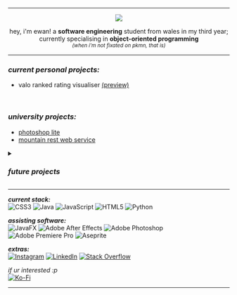 <hr>
<p align="center"><img src="https://i.gifer.com/C6tt.gif"<br></p>
<p align="center">hey, i'm ewan! a <b>software engineering</b> student from wales in my third year; currently specialising in <b>object-oriented programming</b><br><i><sup>(when i'm not fixated on pkmn, that is)</sup></i></p>
<hr>

<h3><i>current personal projects:</i></h3>
<ul>
  <li>valo ranked rating visualiser <a href="https://github.com/user-attachments/assets/b90c449d-9d38-4a26-bb25-d74577257494">(preview)</a></li>
</ul>
<br>

<h3><i>university projects:</i></h3>
<ul>
  <li><a href="https://github.com/ewanlew/CW256-photoshop-lite">photoshop lite</a></li>
  <li><a href="https://github.com/ewanlew/CW-mountain-rest-service">mountain rest web service</a></li>
</ul>

<details>
  <summary><h3><i>future projects</i></h3></summary>
  <sub>secret ;)</sub>
</details>
<hr>

<b><i>current stack:</i></b><br>
![CSS3](https://img.shields.io/badge/css3-%231572B6.svg?style=for-the-badge&logo=css3&logoColor=white) ![Java](https://img.shields.io/badge/java-%23ED8B00.svg?style=for-the-badge&logo=openjdk&logoColor=white) ![JavaScript](https://img.shields.io/badge/javascript-%23323330.svg?style=for-the-badge&logo=javascript&logoColor=%23F7DF1E) ![HTML5](https://img.shields.io/badge/html5-%23E34F26.svg?style=for-the-badge&logo=html5&logoColor=white) ![Python](https://img.shields.io/badge/python-3670A0?style=for-the-badge&logo=python&logoColor=ffdd54) 

<b><i>assisting software:</i></b><br>
![JavaFX](https://img.shields.io/badge/javafx-%23FF0000.svg?style=for-the-badge&logo=javafx&logoColor=white) ![Adobe After Effects](https://img.shields.io/badge/Adobe%20After%20Effects-9999FF.svg?style=for-the-badge&logo=Adobe%20After%20Effects&logoColor=white) ![Adobe Photoshop](https://img.shields.io/badge/adobe%20photoshop-%2331A8FF.svg?style=for-the-badge&logo=adobe%20photoshop&logoColor=white) ![Adobe Premiere Pro](https://img.shields.io/badge/Adobe%20Premiere%20Pro-9999FF.svg?style=for-the-badge&logo=Adobe%20Premiere%20Pro&logoColor=white) ![Aseprite](https://img.shields.io/badge/Aseprite-FFFFFF?style=for-the-badge&logo=Aseprite&logoColor=#7D929E)

<b><i>extras:</i></b><br>
[![Instagram](https://img.shields.io/badge/Instagram-%23E4405F.svg?logo=Instagram&logoColor=white)](https://instagram.com/ewan.lew) [![LinkedIn](https://img.shields.io/badge/LinkedIn-%230077B5.svg?logo=linkedin&logoColor=white)](https://linkedin.com/in/ewan-lewis-492aa9283) [![Stack Overflow](https://img.shields.io/badge/-Stackoverflow-FE7A16?logo=stack-overflow&logoColor=white)](https://stackoverflow.com/users/27470961)   

<i>if ur interested :p</i><br>
[![Ko-Fi](https://img.shields.io/badge/Ko--fi-F16061?style=for-the-badge&logo=ko-fi&logoColor=white)](https://ko-fi.com/ewanlew) 

<hr>
